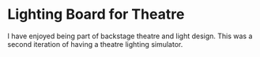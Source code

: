 # Lighting Board for Theatre
I have enjoyed being part of backstage theatre and light design.  This was a second iteration of having a theatre lighting simulator.